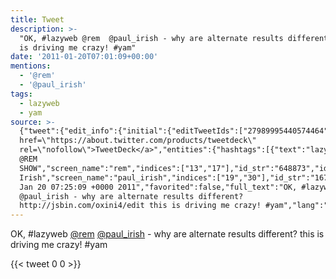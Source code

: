 ```yaml
---
title: Tweet
description: >-
  "OK, #lazyweb @rem  @paul_irish - why are alternate results different?  this
  is driving me crazy! #yam"
date: '2011-01-20T07:01:09+00:00'
mentions:
  - '@rem'
  - '@paul_irish'
tags:
  - lazyweb
  - yam
source: >-
  {"tweet":{"edit_info":{"initial":{"editTweetIds":["27989995440574464"],"editableUntil":"2011-01-20T08:25:09.599Z","editsRemaining":"5","isEditEligible":true}},"retweeted":false,"source":"<a
  href=\"https://about.twitter.com/products/tweetdeck\"
  rel=\"nofollow\">TweetDeck</a>","entities":{"hashtags":[{"text":"lazyweb","indices":["4","12"]},{"text":"yam","indices":["125","129"]}],"symbols":[],"user_mentions":[{"name":"THAT
  @REM
  SHOW","screen_name":"rem","indices":["13","17"],"id_str":"648873","id":"648873"},{"name":"Paul
  Irish","screen_name":"paul_irish","indices":["19","30"],"id_str":"1671811","id":"1671811"}],"urls":[]},"display_text_range":["0","129"],"favorite_count":"0","id_str":"27989995440574464","truncated":false,"retweet_count":"0","id":"27989995440574464","created_at":"Thu
  Jan 20 07:25:09 +0000 2011","favorited":false,"full_text":"OK, #lazyweb @rem 
  @paul_irish - why are alternate results different?
  http://jsbin.com/oxini4/edit this is driving me crazy! #yam","lang":"en"}}
---
```

OK, #lazyweb [@rem](https://twitter.com/@rem)  [@paul_irish](https://twitter.com/@paul_irish) - why are alternate results different?  this is driving me crazy! #yam
    
{{< tweet 0 0 >}}
    
